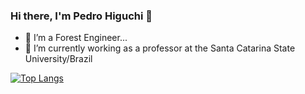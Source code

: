 ### Hi there, I'm Pedro Higuchi 👋

- 🌳 I’m a Forest Engineer...
- 🔭 I’m currently working as a professor at the Santa Catarina State University/Brazil


[![Top Langs](https://github-readme-stats.vercel.app/api/top-langs/?username=higuchip)](https://github.com/anuraghazra/github-readme-stats)



<!--
**higuchip/higuchip** is a ✨ _special_ ✨ repository because its `README.md` (this file) appears on your GitHub profile.

Here are some ideas to get you started:

- 🔭 I’m currently working on ...
- 🌱 I’m currently learning ...
- 👯 I’m looking to collaborate on ...
- 🤔 I’m looking for help with ...
- 💬 Ask me about ...
- 📫 How to reach me: ...
- 😄 Pronouns: ...
- ⚡ Fun fact: ...
-->

